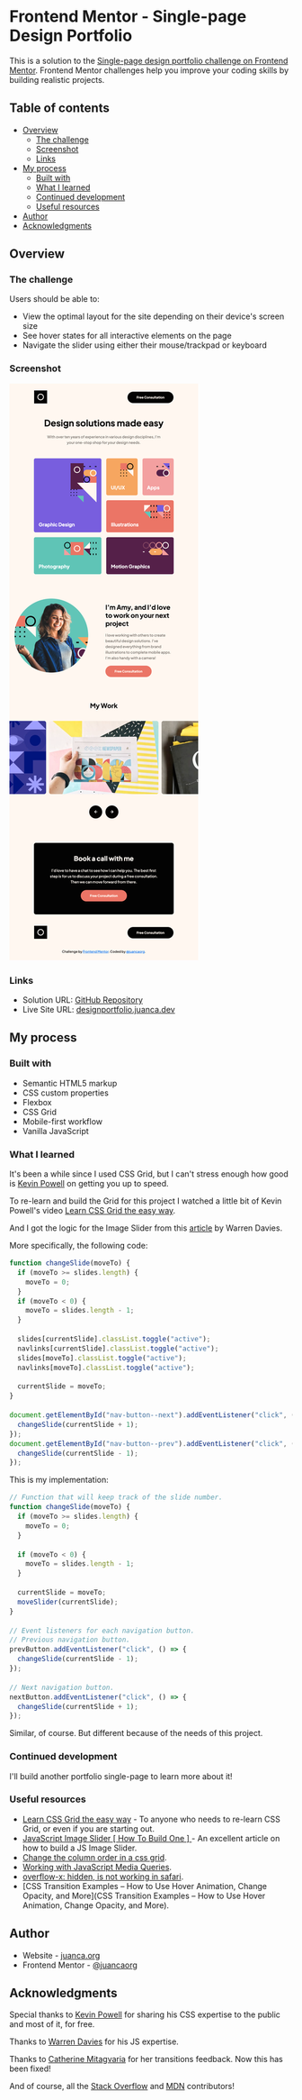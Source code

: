 # Frontend Mentor - Single-page Design Portfolio

This is a solution to the [Single-page design portfolio challenge on Frontend Mentor](https://www.frontendmentor.io/challenges/singlepage-design-portfolio-2MMhyhfKVo). Frontend Mentor challenges help you improve your coding skills by building realistic projects.

## Table of contents

- [Overview](#overview)
  - [The challenge](#the-challenge)
  - [Screenshot](#screenshot)
  - [Links](#links)
- [My process](#my-process)
  - [Built with](#built-with)
  - [What I learned](#what-i-learned)
  - [Continued development](#continued-development)
  - [Useful resources](#useful-resources)
- [Author](#author)
- [Acknowledgments](#acknowledgments)

## Overview

### The challenge

Users should be able to:

- View the optimal layout for the site depending on their device's screen size
- See hover states for all interactive elements on the page
- Navigate the slider using either their mouse/trackpad or keyboard

### Screenshot

![](./design/screenshot.png)

### Links

- Solution URL: [GitHub Repository](https://github.com/juancaorg/design-portfolio-sp)
- Live Site URL: [designportfolio.juanca.dev](https://designportfolio.juanca.dev/)

## My process

### Built with

- Semantic HTML5 markup
- CSS custom properties
- Flexbox
- CSS Grid
- Mobile-first workflow
- Vanilla JavaScript

### What I learned

It's been a while since I used CSS Grid, but I can't stress enough how good is [Kevin Powell](https://www.kevinpowell.co) on getting you up to speed.

To re-learn and build the Grid for this project I watched a little bit of Kevin Powell's video [Learn CSS Grid the easy way](https://www.youtube.com/watch?v=rg7Fvvl3taU).

And I got the logic for the Image Slider from this [article](https://alvarotrigo.com/blog/javascript-slider-how-to-make-one/) by Warren Davies.

More specifically, the following code:

```js
function changeSlide(moveTo) {
  if (moveTo >= slides.length) {
    moveTo = 0;
  }
  if (moveTo < 0) {
    moveTo = slides.length - 1;
  }

  slides[currentSlide].classList.toggle("active");
  navlinks[currentSlide].classList.toggle("active");
  slides[moveTo].classList.toggle("active");
  navlinks[moveTo].classList.toggle("active");

  currentSlide = moveTo;
}

document.getElementById("nav-button--next").addEventListener("click", () => {
  changeSlide(currentSlide + 1);
});
document.getElementById("nav-button--prev").addEventListener("click", () => {
  changeSlide(currentSlide - 1);
});
```

This is my implementation:

```js
// Function that will keep track of the slide number.
function changeSlide(moveTo) {
  if (moveTo >= slides.length) {
    moveTo = 0;
  }

  if (moveTo < 0) {
    moveTo = slides.length - 1;
  }

  currentSlide = moveTo;
  moveSlider(currentSlide);
}

// Event listeners for each navigation button.
// Previous navigation button.
prevButton.addEventListener("click", () => {
  changeSlide(currentSlide - 1);
});

// Next navigation button.
nextButton.addEventListener("click", () => {
  changeSlide(currentSlide + 1);
});
```

Similar, of course. But different because of the needs of this project.

### Continued development

I'll build another portfolio single-page to learn more about it!

### Useful resources

- [Learn CSS Grid the easy way](https://www.youtube.com/watch?v=rg7Fvvl3taU) - To anyone who needs to re-learn CSS Grid, or even if you are starting out.
- [JavaScript Image Slider [ How To Build One ] ](https://alvarotrigo.com/blog/javascript-slider-how-to-make-one/) - An excellent article on how to build a JS Image Slider.
- [Change the column order in a css grid](https://stackoverflow.com/questions/45367864/change-the-column-order-in-a-css-grid#45373587).
- [Working with JavaScript Media Queries](https://css-tricks.com/working-with-javascript-media-queries/).
- [overflow-x: hidden, is not working in safari](https://stackoverflow.com/questions/32666663/overflow-x-hidden-is-not-working-in-safari).
- [CSS Transition Examples – How to Use Hover Animation, Change Opacity, and More](CSS Transition Examples – How to Use Hover Animation, Change Opacity, and More).

## Author

- Website - [juanca.org](https://www.juanca.org)
- Frontend Mentor - [@juancaorg](https://www.frontendmentor.io/profile/juancaorg)

## Acknowledgments

Special thanks to [Kevin Powell](https://www.kevinpowell.co/) for sharing his CSS expertise to the public and most of it, for free.

Thanks to [Warren Davies](https://alvarotrigo.com/blog/javascript-slider-how-to-make-one/) for his JS expertise.

Thanks to [Catherine Mitagvaria](https://github.com/catherineisonline) for her transitions feedback. Now this has been fixed!

And of course, all the [Stack Overflow](https://stackoverflow.com/) and [MDN](https://developer.mozilla.org/en-US/) contributors!
